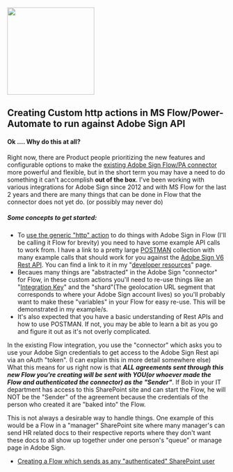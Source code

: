 ### <img src="https://tva1.sinaimg.cn/large/006tNbRwgy1gay7syx5kjj30a304mwej.jpg" width="200px"/>

## Creating Custom http actions in MS Flow/Power-Automate to run against Adobe Sign API 

#### Ok .... Why do this at all?

Right now, there are Product people prioritizing the new features and configurable options to make the [existing Adobe Sign Flow/PA connector](https://docs.microsoft.com/en-us/connectors/adobesign/) more powerful and flexible, but in the short term you may have a need to do something it can't accomplish **out of the box**. I've been working with various integrations for Adobe Sign since 2012 and with MS Flow for the last 2 years and there are many things that can be done in Flow that the connector does not yet do. (or possibly may never do)

##### Some concepts to get started:

* To [use the generic "http" action](https://engagesq.com/using-apis-microsoft-flow/) to do things with Adobe Sign in Flow (I'll be calling it Flow for brevity) you need to have some example API calls to work from.  I have a link to a pretty large [POSTMAN](https://www.getpostman.com/) collection with many example calls that should work for you against the [Adobe Sign V6 Rest API](https://secure.echosign.com/public/docs/restapi/v6).  You can find a link to it in my "[developer resources](https://github.com/skaboy71/AdobeSign-resources/blob/master/Developer%20Resources.md)" page.
* Becaues many things are "abstracted" in the Adobe Sign "connector" for Flow, in these custom actions you'll need to re-use things like an "[Integration Key](https://helpx.adobe.com/sign/kb/how-to-create-an-integration-key.html)" and the "shard"(The geolocation URL segment that corresponds to where your Adobe Sign account lives) so you'll probably want to make these "variables" in your Flow for easy re-use. This will be demonstrated in my example/s.
* It's also expected that you have a basic understanding of Rest APIs and how to use POSTMAN. If not, you may be able to learn a bit as you go and figure it out as it's not overly complicated.

In the existing Flow integration, you use the "connector" which asks you to use your Adobe Sign credentials to get access to the Adobe Sign Rest api via an oAuth "token".  (I can explain this in more detail somewhere else)  What this means for us right now is that ***ALL agreements sent through this new Flow you're creating will be sent with YOU(or whoever made the Flow and authenticated the connector) as the "Sender"***.  If Bob in your IT department has access to this SharePoint site and can start the Flow, he will NOT be the "Sender" of the agreement because the credentials of the person who created it are "baked into" the Flow.

This is not always a desirable way to handle things.  One example of this would be a Flow in a "manager" SharePoint site where many manager's can send HR related docs to their respective reports where they don't want these docs to all show up together under one person's "queue" or manage page in Adobe Sign. 

- [Creating a Flow which sends as any "authenticated" SharePoint user](https://github.com/skaboy71/AdobeSign-MS-Flow/blob/master/sendFromSharepoint-anyAuthenticated-with-merge.md) 





 

 







